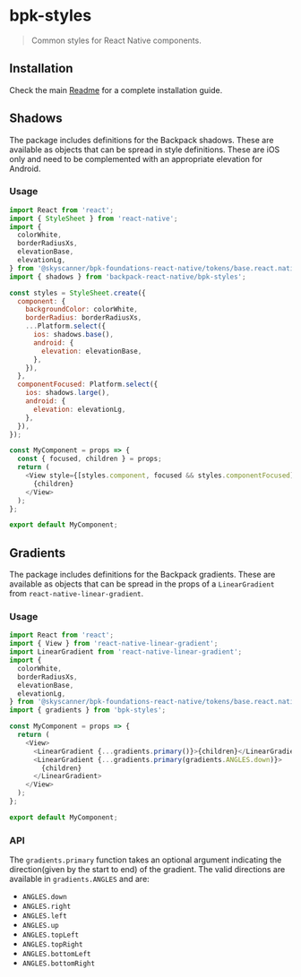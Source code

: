 # bpk-styles

> Common styles for React Native components.

## Installation

Check the main [Readme](https://github.com/skyscanner/backpack-react-native#usage) for a complete installation guide.

## Shadows

The package includes definitions for the Backpack shadows. These are available as objects that can be spread in style definitions. These are iOS only and need to be complemented with an appropriate elevation for Android.

### Usage

```javascript
import React from 'react';
import { StyleSheet } from 'react-native';
import {
  colorWhite,
  borderRadiusXs,
  elevationBase,
  elevationLg,
} from '@skyscanner/bpk-foundations-react-native/tokens/base.react.native';
import { shadows } from 'backpack-react-native/bpk-styles';

const styles = StyleSheet.create({
  component: {
    backgroundColor: colorWhite,
    borderRadius: borderRadiusXs,
    ...Platform.select({
      ios: shadows.base(),
      android: {
        elevation: elevationBase,
      },
    }),
  },
  componentFocused: Platform.select({
    ios: shadows.large(),
    android: {
      elevation: elevationLg,
    },
  }),
});

const MyComponent = props => {
  const { focused, children } = props;
  return (
    <View style={[styles.component, focused && styles.componentFocused]}>
      {children}
    </View>
  );
};

export default MyComponent;
```

## Gradients

The package includes definitions for the Backpack gradients. These are available as objects that can be spread in the props of a `LinearGradient` from `react-native-linear-gradient`.

### Usage

```javascript
import React from 'react';
import { View } from 'react-native-linear-gradient';
import LinearGradient from 'react-native-linear-gradient';
import {
  colorWhite,
  borderRadiusXs,
  elevationBase,
  elevationLg,
} from '@skyscanner/bpk-foundations-react-native/tokens/base.react.native';
import { gradients } from 'bpk-styles';

const MyComponent = props => {
  return (
    <View>
      <LinearGradient {...gradients.primary()}>{children}</LinearGradient>
      <LinearGradient {...gradients.primary(gradients.ANGLES.down)}>
        {children}
      </LinearGradient>
    </View>
  );
};

export default MyComponent;
```

### API

The `gradients.primary` function takes an optional argument indicating the direction(given by the start to end) of the gradient. The valid directions are available in `gradients.ANGLES` and are:

- `ANGLES.down`
- `ANGLES.right`
- `ANGLES.left`
- `ANGLES.up`
- `ANGLES.topLeft`
- `ANGLES.topRight`
- `ANGLES.bottomLeft`
- `ANGLES.bottomRight`
